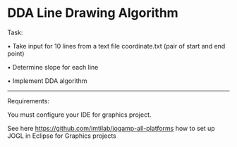 # DDA Line Drawing Algorithm

Task:

•	Take input for 10 lines from a text file coordinate.txt (pair of start and end point)

•	Determine slope for each line 

•	Implement DDA algorithm 



-------------
Requirements: 

You must configure your IDE for graphics project.

See here https://github.com/imtilab/jogamp-all-platforms how to set up JOGL in Eclipse for Graphics projects
